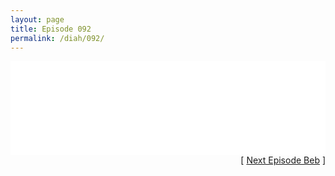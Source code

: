 ```yaml
---
layout: page
title: Episode 092
permalink: /diah/092/
---
```


<iframe allowfullscreen="true" frameborder="0" style="width:100%;" marginheight="0" marginwidth="0" mozallowfullscreen="true" scrolling="NO" src="//gdriveplayer.us/embed2.php?link=3e4fh6vOwy4ZnlvMc7gsnQrJw7MmLrDeFPbCy%252B9cUu9kFJE6GigNGbn5txw6iCvhVALH4iiEejivwEU3IvuiTI%252FcKvCtpBjbNDb8Posw67lm21whsqbjoTOu1WqrmRfcPzsLY3fmMbosKPMXHDDEC0%252FfCQ9IA3qn8xXGGQL2WeFD5x1Ww0YJbQhk%252BVClBnBloAqXzOiyGRd%252Bbeoqa%252Fz7np&amp;no_adult=yes" webkitallowfullscreen="true"></iframe>

<div align="right">[ <a href="/diah/093/">Next Episode Beb</a> ]</div>

